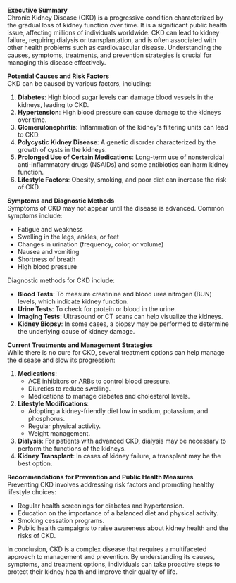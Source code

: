 **Executive Summary**  
Chronic Kidney Disease (CKD) is a progressive condition characterized by the gradual loss of kidney function over time. It is a significant public health issue, affecting millions of individuals worldwide. CKD can lead to kidney failure, requiring dialysis or transplantation, and is often associated with other health problems such as cardiovascular disease. Understanding the causes, symptoms, treatments, and prevention strategies is crucial for managing this disease effectively.

**Potential Causes and Risk Factors**  
CKD can be caused by various factors, including:  
1. **Diabetes**: High blood sugar levels can damage blood vessels in the kidneys, leading to CKD.
2. **Hypertension**: High blood pressure can cause damage to the kidneys over time.
3. **Glomerulonephritis**: Inflammation of the kidney's filtering units can lead to CKD.
4. **Polycystic Kidney Disease**: A genetic disorder characterized by the growth of cysts in the kidneys.
5. **Prolonged Use of Certain Medications**: Long-term use of nonsteroidal anti-inflammatory drugs (NSAIDs) and some antibiotics can harm kidney function.
6. **Lifestyle Factors**: Obesity, smoking, and poor diet can increase the risk of CKD.

**Symptoms and Diagnostic Methods**  
Symptoms of CKD may not appear until the disease is advanced. Common symptoms include:  
- Fatigue and weakness  
- Swelling in the legs, ankles, or feet  
- Changes in urination (frequency, color, or volume)  
- Nausea and vomiting  
- Shortness of breath  
- High blood pressure  

Diagnostic methods for CKD include:  
- **Blood Tests**: To measure creatinine and blood urea nitrogen (BUN) levels, which indicate kidney function.
- **Urine Tests**: To check for protein or blood in the urine.
- **Imaging Tests**: Ultrasound or CT scans can help visualize the kidneys.
- **Kidney Biopsy**: In some cases, a biopsy may be performed to determine the underlying cause of kidney damage.

**Current Treatments and Management Strategies**  
While there is no cure for CKD, several treatment options can help manage the disease and slow its progression:  
1. **Medications**: 
   - ACE inhibitors or ARBs to control blood pressure.
   - Diuretics to reduce swelling.
   - Medications to manage diabetes and cholesterol levels.
2. **Lifestyle Modifications**: 
   - Adopting a kidney-friendly diet low in sodium, potassium, and phosphorus.
   - Regular physical activity.
   - Weight management.
3. **Dialysis**: For patients with advanced CKD, dialysis may be necessary to perform the functions of the kidneys.
4. **Kidney Transplant**: In cases of kidney failure, a transplant may be the best option.

**Recommendations for Prevention and Public Health Measures**  
Preventing CKD involves addressing risk factors and promoting healthy lifestyle choices:  
- Regular health screenings for diabetes and hypertension.
- Education on the importance of a balanced diet and physical activity.
- Smoking cessation programs.
- Public health campaigns to raise awareness about kidney health and the risks of CKD.

In conclusion, CKD is a complex disease that requires a multifaceted approach to management and prevention. By understanding its causes, symptoms, and treatment options, individuals can take proactive steps to protect their kidney health and improve their quality of life.